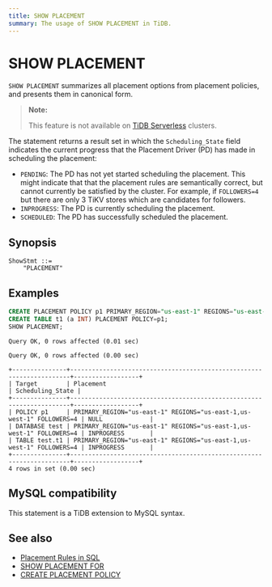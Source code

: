 ```yaml
---
title: SHOW PLACEMENT
summary: The usage of SHOW PLACEMENT in TiDB.
---
```


# SHOW PLACEMENT

`SHOW PLACEMENT` summarizes all placement options from placement policies, and presents them in canonical form.

> **Note:**
>
> This feature is not available on [TiDB Serverless](https://docs.pingcap.com/tidbcloud/select-cluster-tier#tidb-serverless) clusters.

The statement returns a result set in which the `Scheduling_State` field indicates the current progress that the Placement Driver (PD) has made in scheduling the placement:

* `PENDING`: The PD has not yet started scheduling the placement. This might indicate that that the placement rules are semantically correct, but cannot currently be satisfied by the cluster. For example, if `FOLLOWERS=4` but there are only 3 TiKV stores which are candidates for followers.
* `INPROGRESS`: The PD is currently scheduling the placement.
* `SCHEDULED`: The PD has successfully scheduled the placement.

## Synopsis

```ebnf+diagram
ShowStmt ::=
    "PLACEMENT"
```

## Examples


```sql
CREATE PLACEMENT POLICY p1 PRIMARY_REGION="us-east-1" REGIONS="us-east-1,us-west-1" FOLLOWERS=4;
CREATE TABLE t1 (a INT) PLACEMENT POLICY=p1;
SHOW PLACEMENT;
```

```
Query OK, 0 rows affected (0.01 sec)

Query OK, 0 rows affected (0.00 sec)

+---------------+----------------------------------------------------------------------+------------------+
| Target        | Placement                                                            | Scheduling_State |
+---------------+----------------------------------------------------------------------+------------------+
| POLICY p1     | PRIMARY_REGION="us-east-1" REGIONS="us-east-1,us-west-1" FOLLOWERS=4 | NULL             |
| DATABASE test | PRIMARY_REGION="us-east-1" REGIONS="us-east-1,us-west-1" FOLLOWERS=4 | INPROGRESS       |
| TABLE test.t1 | PRIMARY_REGION="us-east-1" REGIONS="us-east-1,us-west-1" FOLLOWERS=4 | INPROGRESS       |
+---------------+----------------------------------------------------------------------+------------------+
4 rows in set (0.00 sec)
```

## MySQL compatibility

This statement is a TiDB extension to MySQL syntax.

## See also

* [Placement Rules in SQL](/placement-rules-in-sql.md)
* [SHOW PLACEMENT FOR](/sql-statements/sql-statement-show-placement-for.md)
* [CREATE PLACEMENT POLICY](/sql-statements/sql-statement-create-placement-policy.md)
